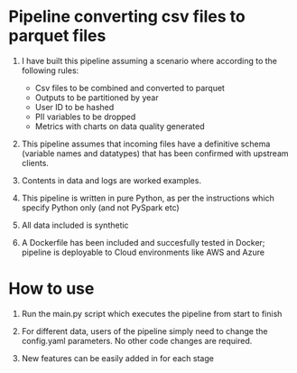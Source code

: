 # Pipeline converting csv files to parquet files
1. I have built this pipeline assuming a scenario where according to the following rules:
	* Csv files to be combined and converted to parquet
	* Outputs to be partitioned by year
	* User ID to be hashed
   	* PII variables to be dropped
  	* Metrics with charts on data quality generated 
 
3. This pipeline assumes that incoming files have a definitive schema (variable names and datatypes)
    that has been confirmed with upstream clients.
    
4. Contents in data and logs are worked examples. 

5. This pipeline is written in pure Python, as per the instructions which specify Python only (and not PySpark etc)

6. All data included is synthetic

7. A Dockerfile has been included and succesfully tested in Docker; pipeline is deployable to Cloud environments like AWS and Azure

# How to use
1. Run the main.py script which executes the pipeline from start to finish

2. For different data, users of the pipeline simply need to change the config.yaml parameters. No other code changes are required.

3. New features can be easily added in for each stage
